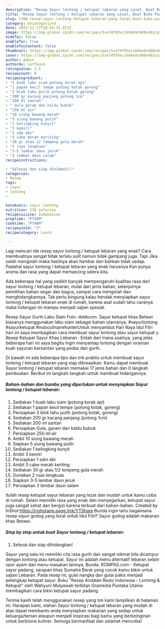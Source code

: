 ```yaml
---
description: "Resep Sayur lontong / ketupat lebaran yang Lezat, Buat Buka Puasa}"
title: "Resep Sayur lontong / ketupat lebaran yang Lezat, Buat Buka Puasa}"
slug: 1300-resep-sayur-lontong-ketupat-lebaran-yang-lezat-buat-buka-puasa
category: Uncategorized
date: 2022-11-17T18:54:31.871Z
image: https://img-global.cpcdn.com/recipes/5ce74f93ec16b6e9/680x482cq70/sayur-lontong-ketupat-lebaran-foto-resep-utama.jpg
hideToc: false
enableToc: true
enableTocContent: false
thumbnail: https://img-global.cpcdn.com/recipes/5ce74f93ec16b6e9/680x482cq70/sayur-lontong-ketupat-lebaran-foto-resep-utama.jpg
cover: https://img-global.cpcdn.com/recipes/5ce74f93ec16b6e9/680x482cq70/sayur-lontong-ketupat-lebaran-foto-resep-utama.jpg
author: Admin
authorAv: notfound
ratingvalue: 3.5
reviewcount: 8
recipeingredient:
- "1 buah labu siam potong korek api"
- "1 papan kecil tempe potong kotak goreng"
- "2 blok tahu putih potong kotak goreng"
- "200 gr kacang panjang potong 1cm"
- "200 ml santan"
- " Gula garam dan kaldu bubuk"
- "250 ml air"
- "10 siung bawang merah"
- "5 siung bawang putih"
- "1 kelingking kunyit"
- "3 kemiri"
- "1 sdm ebi"
- "3 cabe merah keriting"
- "30 gr atau 12 lempeng gula merah"
- "2 ruas lengkuas"
- "3-5 lembar daun jeruk"
- "3 lembar daun salam"
recipeinstructions:

- "Selesai dan siap dinikmati!"
categories:
- Resep
tags:
- sayur
- lontong
- 

katakunci: sayur lontong  
nutrition: 210 calories
recipecuisine: Indonesian
preptime: "PT26M"
cooktime: "PT46M"
recipeyield: "3"
recipecategory: Lunch

---
```



Lagi mencari ide resep sayur lontong / ketupat lebaran yang enak? Cara membuatnya sangat tidak terlalu sulit namun tidak gampang juga. Tapi Jika salah mengolah maka hasilnya akan hambar dan bahkan tidak sedap. Padahal sayur lontong / ketupat lebaran yang enak harusnya Kan punya aroma dan rasa yang dapat memancing selera kita.


Ada beberapa hal yang sedikit banyak mempengaruhi kualitas rasa dari sayur lontong / ketupat lebaran, mulai dari jenis bahan, selanjutnya pemilihan bahan segar dan bagus, sampai cara mengolah dan menghidangkannya. Tak perlu bingung kalau hendak menyiapkan sayur lontong / ketupat lebaran enak di rumah, karena asal sudah tahu caranya maka hidangan ini mampu menjadi sajian spesial.

Resep Sayur Gurih Labu Siam Foto: detikcom. Sayur ketupat khas Betawi biasanya menggunakan labu siam sebagai bahan utamanya. #sayurlontong #sayurketupat #indoculinairehunterUntuk menyambut Hari Raya Idul Fitri hari ini saya membagikan cara membuat sayur lontong atau sayur ketupat y. Resep Ketupat Sayur Khas Lebaran : Entah dari mana asalnya, yang jelas beberapa hari ini saya begitu ingin menyantap lontong dengan siraman kuah sayuran bersantan yang pedas dan gurih.


Di bawah ini ada beberapa tips dan trik praktis untuk membuat sayur lontong / ketupat lebaran yang siap dikreasikan. Kamu dapat membuat Sayur lontong / ketupat lebaran memakai 17 jenis bahan dan 0 langkah pembuatan. Berikut ini langkah-langkah untuk membuat hidangannya.

<!--inarticleads1-->

##### Bahan-bahan dan bumbu yang diperlukan untuk menyiapkan Sayur lontong / ketupat lebaran:

1. Sediakan 1 buah labu siam (potong korek api)
1. Sediakan 1 papan kecil tempe (potong kotak, goreng)
1. Persiapkan 2 blok tahu putih (potong kotak, goreng)
1. Sediakan 200 gr kacang panjang (potong 1cm)
1. Sediakan 200 ml santan
1. Persiapkan  Gula, garam dan kaldu bubuk
1. Persiapkan 250 ml air
1. Ambil 10 siung bawang merah
1. Siapkan 5 siung bawang putih
1. Sediakan 1 kelingking kunyit
1. Ambil 3 kemiri
1. Persiapkan 1 sdm ebi
1. Ambil 3 cabe merah keriting
1. Sediakan 30 gr atau 1/2 lempeng gula merah
1. Gunakan 2 ruas lengkuas
1. Siapkan 3-5 lembar daun jeruk
1. Persiapkan 3 lembar daun salam


Itulah resep ketupat sayur lebaran yang lezat dan mudah untuk kamu coba di rumah. Selain memiliki rasa yang enak dan menyegarkan, ketupat sayur juga sangat sehat dan bergizi karena terbuat dari bahan-bahan. Created by InShot:https://inshotapp.page.link/YTShare Bunda ingin tahu bagaimana resep sayur godog yang lezat untuk Idul Fitri? Sayur godog adalah makanan khas Betawi. 

<!--inarticleads2-->

##### Step by step untuk buat Sayur lontong / ketupat lebaran:


1. Selesai dan siap dihidangkan!

Sayur yang satu ini memiliki cita rasa gurih dan sangat nikmat bila dicampur dengan lontong atau ketupat. Sayur ini adalah menu alternatif lebaran selain opor ayam dan menu masakan lainnya, Bunda. KOMPAS.com - Ketupat sayur padang, sarapan khas Sumatra Barat yang cocok kamu bikin untuk sajian Lebaran. Pada resep ini, gulai nangka dan gulai pakis menjadi pelengkap ketupat sayur. Buku &#34;Resep Andalan Resto Indonesia - Lontong &amp; Ketupat&#34; oleh Wahyuni Mulyawati terbitan Gramedia Pustaka Utama membagikan cara bikin ketupat sayur padang. 

Terima kasih telah menggunakan resep yang tim kami tampilkan di halaman ini. Harapan kami, olahan Sayur lontong / ketupat lebaran yang mudah di atas dapat membantu anda menyiapkan makanan yang sedap untuk keluarga/teman ataupun menjadi inspirasi bagi kamu yang berkeinginan untuk berbisnis kuliner. Semoga bermanfaat dan selamat mencoba!
